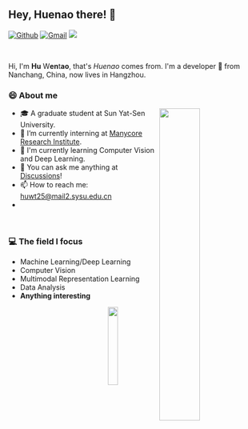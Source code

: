 ## Hey, Huenao there! :wave:
[![Github](https://img.shields.io/badge/-Github-000?style=flat&logo=Github&logoColor=white)](https://github.com/Huenao)
[![Gmail](https://img.shields.io/badge/-Gmail-c14438?style=flat&logo=Gmail&logoColor=white)](mailto:hwt0309@gmail.com)
![](https://visitor-badge.glitch.me/badge?page_id=ValensHu.ValensHu)

&nbsp;

Hi, I'm **Hu** W**en**t**ao**, that's *Huenao* comes from. I'm a developer :rocket: from Nanchang, China, now lives in Hangzhou​.

### :smile: About me

[<img align="right" width="40%" src="https://github-readme-stats.vercel.app/api?username=Huenao&show_icons=true">](https://metrics.lecoq.io/Huenao#gh-light-mode-only)

-	:mortar_board: A graduate student at Sun Yat-Sen University.
-	:briefcase: I’m currently interning at [Manycore Research Institute](https://github.com/manycore-research/).
-	:seedling: I'm currently learning ​Computer Vision and Deep Learning.
-	:speech_balloon: You can ask me anything at [Discussions](https://github.com/Huenao/Huenao/discussions)!
-	:mailbox: How to reach me: huwt25@mail2.sysu.edu.cn 
-	

&nbsp;

### :computer: The field I focus

- Machine Learning/Deep Learning
- Computer Vision
- Multimodal Representation Learning
- Data Analysis
- **Anything interesting**

[<img align="right" width="20%" src="https://github-readme-stats.vercel.app/api/top-langs/?username=Huenao&show_icons=true">](https://metrics.lecoq.io/Huenao#gh-dark-mode-only)



